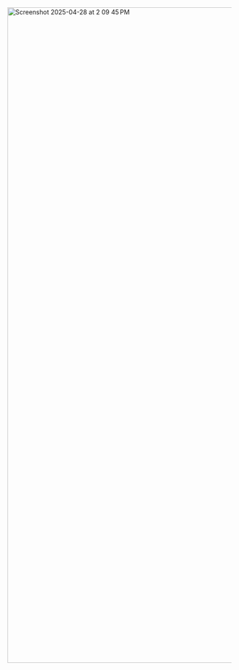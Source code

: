 <img width="1470" alt="Screenshot 2025-04-28 at 2 09 45 PM" src="https://github.com/user-attachments/assets/4744a878-b630-4107-abcf-cc0a9754b1a0" />
